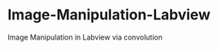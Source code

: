 Image-Manipulation-Labview
==========================

Image Manipulation in Labview via convolution
